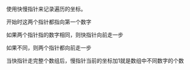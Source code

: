 使用快慢指针来记录遍历的坐标。

开始时这两个指针都指向第一个数字

如果两个指针指的数字相同，则快指针向前走一步

如果不同，则两个指针都向前走一步

当快指针走完整个数组后，慢指针当前的坐标加1就是数组中不同数字的个数